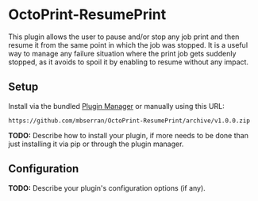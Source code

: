 # OctoPrint-ResumePrint

This plugin allows the user to pause and/or stop any job print and then resume it from the same point in which the job was stopped. It is a useful way to manage any failure situation where the print job gets suddenly stopped, as it avoids to spoil it by enabling to resume without any impact.

## Setup

Install via the bundled [Plugin Manager](https://github.com/foosel/OctoPrint/wiki/Plugin:-Plugin-Manager)
or manually using this URL:

    https://github.com/mbserran/OctoPrint-ResumePrint/archive/v1.0.0.zip

**TODO:** Describe how to install your plugin, if more needs to be done than just installing it via pip or through
the plugin manager.

## Configuration

**TODO:** Describe your plugin's configuration options (if any).
